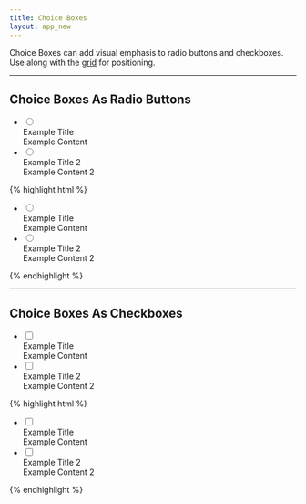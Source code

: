 ```yaml
---
title: Choice Boxes
layout: app_new
---
```


<p class="t-4">Choice Boxes can add visual emphasis to radio buttons and checkboxes. <br />
Use along with the <a href="{{site.baseurl}}/product/utilities/grid/">grid</a> for positioning.</p>

<hr />

<h2>Choice Boxes As Radio Buttons</h2>
<div class="container-full-width">
    <ul class="u-clearfix">
        <li class="ChoiceBox g-1_2__m">
            <input type="radio" class="ChoiceBox__radio hidden" name="example" id="example" value="example">
            <label for="example" class="ChoiceBox__label">
                <div class="ChoiceBox__title">
                    Example Title
                </div>
                <div class="ChoiceBox__content">
                    Example Content
                </div>
            </label>
        </li>
        <li class="ChoiceBox g-1_2__m">
            <input type="radio" class="ChoiceBox__radio hidden" name="example" id="example2" value="example2">
            <label for="example2" class="ChoiceBox__label">
                <div class="ChoiceBox__title">
                    Example Title 2
                </div>
                <div class="ChoiceBox__content">
                    Example Content 2
                </div>
            </label>
        </li>
    </ul>
</div>

{% highlight html %}
<div class="container-full-width">
    <ul class="u-clearfix">
        <li class="ChoiceBox g-1_2__m">
            <input type="radio" class="ChoiceBox__radio hidden" name="example" id="example" value="example">
            <label for="example" class="ChoiceBox__label">
                <div class="ChoiceBox__title">
                    Example Title
                </div>
                <div class="ChoiceBox__content">
                    Example Content
                </div>
            </label>
        </li>
        <li class="ChoiceBox g-1_2__m">
            <input type="radio" class="ChoiceBox__radio hidden" name="example" id="example2" value="example2">
            <label for="example2" class="ChoiceBox__label">
                <div class="ChoiceBox__title">
                    Example Title 2
                </div>
                <div class="ChoiceBox__content">
                    Example Content 2
                </div>
            </label>
        </li>
    </ul>
</div>
{% endhighlight %}

<hr />

<h2>Choice Boxes As Checkboxes</h2>
<div class="container-full-width">
    <ul class="u-clearfix">
        <li class="ChoiceBox g-1_2__m">
            <input type="checkbox" class="ChoiceBox__radio hidden" name="example" id="example3" value="example">
            <label for="example3" class="ChoiceBox__label">
                <div class="ChoiceBox__title">
                    Example Title
                </div>
                <div class="ChoiceBox__content">
                    Example Content
                </div>
            </label>
        </li>
        <li class="ChoiceBox g-1_2__m">
            <input type="checkbox" class="ChoiceBox__radio hidden" name="example" id="example4" value="example2">
            <label for="example4" class="ChoiceBox__label">
                <div class="ChoiceBox__title">
                    Example Title 2
                </div>
                <div class="ChoiceBox__content">
                    Example Content 2
                </div>
            </label>
        </li>
    </ul>
</div>

{% highlight html %}
<div class="container-full-width">
    <ul class="u-clearfix">
        <li class="ChoiceBox g-1_2__m">
            <input type="checkbox" class="ChoiceBox__radio hidden" name="example" id="example3" value="example">
            <label for="example3" class="ChoiceBox__label">
                <div class="ChoiceBox__title">
                    Example Title
                </div>
                <div class="ChoiceBox__content">
                    Example Content
                </div>
            </label>
        </li>
        <li class="ChoiceBox g-1_2__m">
            <input type="checkbox" class="ChoiceBox__radio hidden" name="example" id="example4" value="example2">
            <label for="example4" class="ChoiceBox__label">
                <div class="ChoiceBox__title">
                    Example Title 2
                </div>
                <div class="ChoiceBox__content">
                    Example Content 2
                </div>
            </label>
        </li>
    </ul>
</div>
{% endhighlight %}
